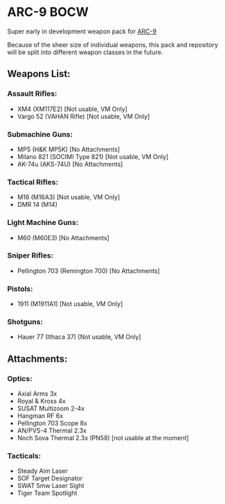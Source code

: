 # ARC-9 BOCW

Super early in development weapon pack for [ARC-9](https://github.com/HaodongMo/ARC-9)

Because of the sheer size of individual weapons, this pack and repository will be split into different weapon classes in the future.

## Weapons List:

### Assault Rifles:

- XM4 (XM117E2)                [Not usable, VM Only]
- Vargo 52 (VAHAN Rifle)       [Not usable, VM Only]

### Submachine Guns:

- MP5        (H&K MP5K)        [No Attachments]
- Milano 821 (SOCIMI Type 821) [Not usable, VM Only]
- AK-74u     (AKS-74U)         [No Attachments]

### Tactical Rifles:

- M16        (M16A3)           [Not usable, VM Only]
- DMR 14     (M14)

### Light Machine Guns:

- M60        (M60E3)           [No Attachments]

### Sniper Rifles:

- Pellington 703 (Remington 700) [No Attachments]

### Pistols:

- 1911 (M1911A1) [Not usable, VM Only]

### Shotguns:

- Hauer 77 (Ithaca 37)        [Not usable, VM Only]


## Attachments:

### Optics:

- Axial Arms 3x
- Royal & Kross 4x
- SUSAT Multizoom 2-4x
- Hangman RF 6x
- Pellington 703 Scope 8x
- AN/PVS-4 Thermal 2.3x
- Noch Sova Thermal 2.3x (PN58) [not usable at the moment]

### Tacticals:

- Steady Aim Laser
- SOF Target Designator
- SWAT 5mw Laser Sight
- Tiger Team Spotlight
